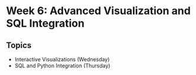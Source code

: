 # Week 6: Advanced Visualization and SQL Integration

## Topics
- Interactive Visualizations (Wednesday)
- SQL and Python Integration (Thursday)